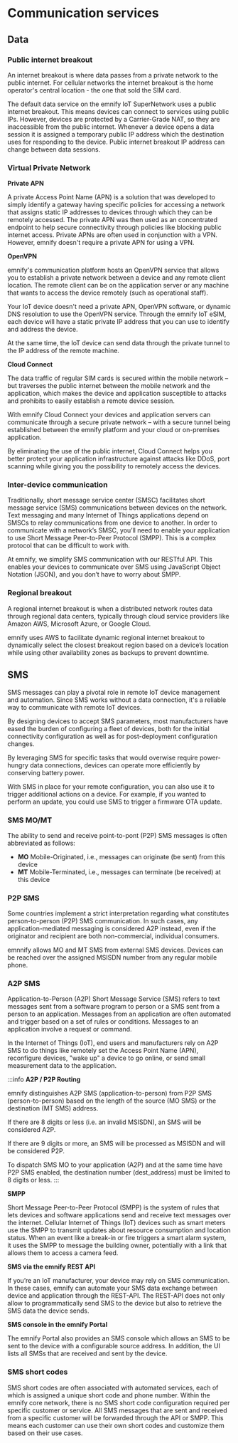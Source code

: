 # Communication services

## Data

### Public internet breakout

An internet breakout is where data passes from a private network to the public internet.
For cellular networks the internet breakout is the home operator's central location - the one that sold the SIM card.

The default data service on the emnify IoT SuperNetwork uses a public internet breakout.
This means devices can connect to services using public IPs. 
However, devices are protected by a Carrier-Grade NAT, so they are inaccessible from the public internet.
Whenever a device opens a data session it is assigned a temporary public IP address which the destination uses for responding to the device.
Public internet breakout IP address can change between data sessions. 

### Virtual Private Network

**Private APN**

A private Access Point Name (APN) is a solution that was developed to simply identify a gateway having specific policies for accessing a network that assigns static IP addresses to devices through which they can be remotely accessed.
The private APN was then used as an concentrated endpoint to help secure connectivity through policies like blocking public internet access.
Private APNs are often used in conjunction with a VPN.
However, emnify doesn't require a private APN for using a VPN.

**OpenVPN**

emnify's communication platform hosts an OpenVPN service that allows you to establish a private network between a device and any remote client location.
The remote client can be on the application server or any machine that wants to access the device remotely (such as operational staff).

Your IoT device doesn't need a private APN, OpenVPN software, or dynamic DNS resolution to use the OpenVPN service.
Through the emnify IoT eSIM, each device will have a static private IP address that you can use to identify and address the device.

At the same time, the IoT device can send data through the private tunnel to the IP address of the remote machine.

**Cloud Connect**

The data traffic of regular SIM cards is secured within the mobile network – but traverses the public internet between the mobile network and the application, which makes the device and application susceptible to attacks and prohibits to easily establish a remote device session.

With emnify Cloud Connect your devices and application servers can communicate through a secure private network – with a secure tunnel being established between the emnify platform and your cloud or on-premises application.

By eliminating the use of the public internet, Cloud Connect helps you better protect your application infrastructure against attacks like DDoS, port scanning while giving you the possibility to remotely access the devices.

### Inter-device communication

Traditionally, short message service center (SMSC) facilitates short message service (SMS) communications between devices on the network.
Text messaging and many Internet of Things applications depend on SMSCs to relay communications from one device to another.
In order to communicate with a network’s SMSC, you’ll need to enable your application to use Short Message Peer-to-Peer Protocol (SMPP).
This is a complex protocol that can be difficult to work with. 

At emnify, we simplify SMS communication with our RESTful API.
This enables your devices to communicate over SMS using JavaScript Object Notation (JSON), and you don’t have to worry about SMPP.

### Regional breakout

A regional internet breakout is when a distributed network routes data through regional data centers, typically through cloud service providers like Amazon AWS, Microsoft Azure, or Google Cloud.

emnify uses AWS to facilitate dynamic regional internet breakout to dynamically select the closest breakout region based on a device’s location while using other availability zones as backups to prevent downtime.

## SMS

SMS messages can play a pivotal role in remote IoT device management and automation.
Since SMS works without a data connection, it's a reliable way to communicate with remote IoT devices.

By designing devices to accept SMS parameters, most manufacturers have eased the burden of configuring a fleet of devices, both for the initial connectivity configuration as well as for post-deployment configuration changes.

By leveraging SMS for specific tasks that would overwise require power-hungry data connections, devices can operate more efficiently by conserving battery power.

With SMS in place for your remote configuration, you can also use it to trigger additional actions on a device.
For example, if you wanted to perform an update, you could use SMS to trigger a firmware OTA update.

### SMS MO/MT

The ability to send and receive point-to-pont (P2P) SMS messages is often abbreviated as follows:

- **MO** Mobile-Originated, i.e., messages can originate (be sent) from this device
- **MT** Mobile-Terminated, i.e., messages can terminate (be received) at this device

### P2P SMS

Some countries implement a strict interpretation regarding what constitutes person-to-person (P2P) SMS communication.
In such cases, any application-mediated messaging is considered A2P instead, even if the originator and recipient are both non-commercial, individual consumers.

emnnify allows MO and MT SMS from external SMS devices.
Devices can be reached over the assigned MSISDN number from any regular mobile phone.

### A2P SMS

Application-to-Person (A2P) Short Message Service (SMS) refers to text messages sent from a software program to person or a SMS sent from a person to an application. Messages from an application are often automated and trigger based on a set of rules or conditions.
Messages to an application involve a request or command.

In the Internet of Things (IoT), end users and manufacturers rely on A2P SMS to do things like remotely set the Access Point Name (APN), reconfigure devices, "wake up" a device to go online, or send small measurement data to the application.

:::info
**A2P / P2P Routing**

emnify distinguishes A2P SMS (application-to-person) from P2P SMS (person-to-person) based on the length of the source (MO SMS) or the destination (MT SMS) address.

If there are 8 digits or less (i.e. an invalid MSISDN), an SMS will be considered A2P.

If there are 9 digits or more, an SMS will be processed as MSISDN and will be considered P2P.

To dispatch SMS MO to your application (A2P) and at the same time have P2P SMS enabled, the destination number (dest_address) must be limited to 8 digits or less.
:::

**SMPP**

Short Message Peer-to-Peer Protocol (SMPP) is the system of rules that lets devices and software applications send and receive text messages over the internet.
Cellular Internet of Things (IoT) devices such as smart meters use the SMPP to transmit updates about resource consumption and location status.
When an event like a break-in or fire triggers a smart alarm system, it uses the SMPP to message the building owner, potentially with a link that allows them to access a camera feed.

**SMS via the emnify REST API**

If you’re an IoT manufacturer, your device may rely on SMS communication.
In these cases, emnify can automate your SMS data exchange between device and application through the REST-API.
The REST-API does not only allow to programmatically send SMS to the device but also to retrieve the SMS data the device sends.

**SMS console in the emnify Portal** 

The emnify Portal also provides an SMS console which allows an SMS to be sent to the device with a configurable source address.
In addition, the UI lists all SMSs that are received and sent by the device.

### SMS short codes

SMS short codes are often associated with automated services, each of which is assigned a unique short code and phone number.
Within the emnify core network, there is no SMS short code configuration required per specific customer or service.
All SMS messages that are sent and received from a specific customer will be forwarded through the API or SMPP.
This means each customer can use their own short codes and customize them based on their use cases.
